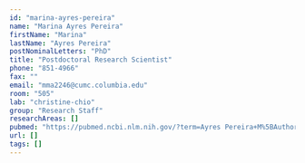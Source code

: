 ```yaml
---
id: "marina-ayres-pereira"
name: "Marina Ayres Pereira"
firstName: "Marina"
lastName: "Ayres Pereira"
postNominalLetters: "PhD"
title: "Postdoctoral Research Scientist"
phone: "851-4966"
fax: ""
email: "mma2246@cumc.columbia.edu"
room: "505"
lab: "christine-chio"
group: "Research Staff"
researchAreas: []
pubmed: "https://pubmed.ncbi.nlm.nih.gov/?term=Ayres Pereira+M%5BAuthor%5D"
url: []
tags: []
---
```

